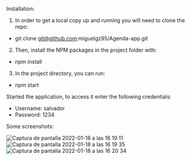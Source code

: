 Installation:
1. In order to get a local copy up and running you will need to clone the repo:
- git clone git@github.com:miguelgz95/Agenda-app.git

2. Then, install the NPM packages in the project folder with:
- npm install

3. In the project directory, you can run:
- npm start

Started the application, to access it enter the following credentials:
- Username: salvador
- Password: 1234

Some screenshots:

![Captura de pantalla 2022-01-18 a las 16 19 11](https://user-images.githubusercontent.com/90695378/149965768-c68527d4-fc0b-4792-a228-6d5df5587586.png)
![Captura de pantalla 2022-01-18 a las 16 19 35](https://user-images.githubusercontent.com/90695378/149965826-9f473221-642e-4093-a9ae-62faa2ed8860.png)
![Captura de pantalla 2022-01-18 a las 16 20 34](https://user-images.githubusercontent.com/90695378/149965848-cbcb4546-4d1d-47c5-a2b3-5b41329270e9.png)
